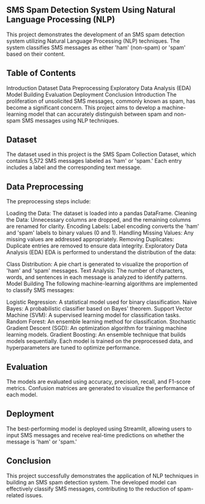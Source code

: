 ## SMS Spam Detection System Using Natural Language Processing (NLP)
This project demonstrates the development of an SMS spam detection system utilizing Natural Language Processing (NLP) techniques. The system classifies SMS messages as either 'ham' (non-spam) or 'spam' based on their content.

## Table of Contents
Introduction
Dataset
Data Preprocessing
Exploratory Data Analysis (EDA)
Model Building
Evaluation
Deployment
Conclusion
Introduction
The proliferation of unsolicited SMS messages, commonly known as spam, has become a significant concern. This project aims to develop a machine-learning model that can accurately distinguish between spam and non-spam SMS messages using NLP techniques.

## Dataset
The dataset used in this project is the SMS Spam Collection Dataset, which contains 5,572 SMS messages labeled as 'ham' or 'spam.' Each entry includes a label and the corresponding text message.

## Data Preprocessing
The preprocessing steps include:

Loading the Data: The dataset is loaded into a pandas DataFrame.
Cleaning the Data: Unnecessary columns are dropped, and the remaining columns are renamed for clarity.
Encoding Labels: Label encoding converts the 'ham' and 'spam' labels to binary values (0 and 1).
Handling Missing Values: Any missing values are addressed appropriately.
Removing Duplicates: Duplicate entries are removed to ensure data integrity.
Exploratory Data Analysis (EDA)
EDA is performed to understand the distribution of the data:

Class Distribution: A pie chart is generated to visualize the proportion of 'ham' and 'spam' messages.
Text Analysis: The number of characters, words, and sentences in each message is analyzed to identify patterns.
Model Building
The following machine-learning algorithms are implemented to classify SMS messages:

Logistic Regression: A statistical model used for binary classification.
Naive Bayes: A probabilistic classifier based on Bayes' theorem.
Support Vector Machine (SVM): A supervised learning model for classification tasks.
Random Forest: An ensemble learning method for classification.
Stochastic Gradient Descent (SGD): An optimization algorithm for training machine learning models.
Gradient Boosting: An ensemble technique that builds models sequentially.
Each model is trained on the preprocessed data, and hyperparameters are tuned to optimize performance.

## Evaluation
The models are evaluated using accuracy, precision, recall, and F1-score metrics. Confusion matrices are generated to visualize the performance of each model.

## Deployment
The best-performing model is deployed using Streamlit, allowing users to input SMS messages and receive real-time predictions on whether the message is 'ham' or 'spam.'

## Conclusion
This project successfully demonstrates the application of NLP techniques in building an SMS spam detection system. The developed model can effectively classify SMS messages, contributing to the reduction of spam-related issues.
